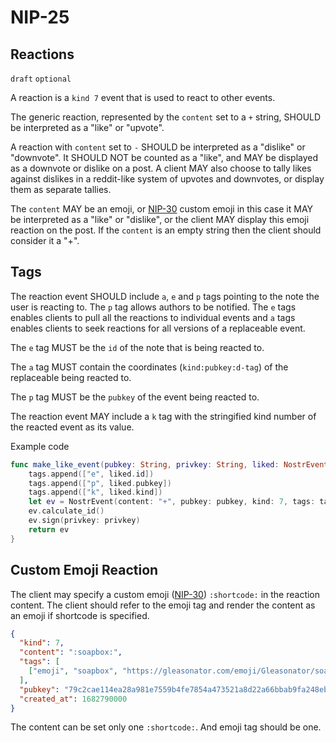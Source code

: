 
NIP-25
======

Reactions
---------

`draft` `optional`

A reaction is a `kind 7` event that is used to react to other events.

The generic reaction, represented by the `content` set to a `+` string, SHOULD
be interpreted as a "like" or "upvote".

A reaction with `content` set to `-` SHOULD be interpreted as a "dislike" or
"downvote". It SHOULD NOT be counted as a "like", and MAY be displayed as a
downvote or dislike on a post. A client MAY also choose to tally likes against
dislikes in a reddit-like system of upvotes and downvotes, or display them as
separate tallies.

The `content` MAY be an emoji, or [NIP-30](30.md) custom emoji in this case it MAY be interpreted as a "like" or "dislike",
or the client MAY display this emoji reaction on the post. If the `content` is an empty string then the client should
consider it a "+".

Tags
----

The reaction event SHOULD include `a`, `e` and `p` tags pointing to the note the user is
reacting to. The `p` tag allows authors to be notified. The `e` tags enables clients 
to pull all the reactions to individual events and `a` tags enables clients to seek reactions
for all versions of a replaceable event. 

The `e` tag MUST be the `id` of the note that is being reacted to. 

The `a` tag MUST contain the coordinates (`kind:pubkey:d-tag`) of the replaceable being reacted to. 

The `p` tag MUST be the `pubkey` of the event being reacted to.

The reaction event MAY include a `k` tag with the stringified kind number
of the reacted event as its value.

Example code

```swift
func make_like_event(pubkey: String, privkey: String, liked: NostrEvent) -> NostrEvent {
    tags.append(["e", liked.id])
    tags.append(["p", liked.pubkey])
    tags.append(["k", liked.kind])
    let ev = NostrEvent(content: "+", pubkey: pubkey, kind: 7, tags: tags)
    ev.calculate_id()
    ev.sign(privkey: privkey)
    return ev
}
```

Custom Emoji Reaction
---------------------

The client may specify a custom emoji ([NIP-30](30.md)) `:shortcode:` in the
reaction content. The client should refer to the emoji tag and render the
content as an emoji if shortcode is specified.

```json
{
  "kind": 7,
  "content": ":soapbox:",
  "tags": [
    ["emoji", "soapbox", "https://gleasonator.com/emoji/Gleasonator/soapbox.png"]
  ],
  "pubkey": "79c2cae114ea28a981e7559b4fe7854a473521a8d22a66bbab9fa248eb820ff6",
  "created_at": 1682790000
}
```

The content can be set only one `:shortcode:`. And emoji tag should be one.
